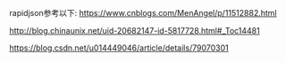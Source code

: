 rapidjson参考以下:
 https://www.cnblogs.com/MenAngel/p/11512882.html
 
 http://blog.chinaunix.net/uid-20682147-id-5817728.html#_Toc14481
 
 https://blog.csdn.net/u014449046/article/details/79070301
 
